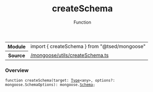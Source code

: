 
<header class="symbol-info-header"><h1 id="createschema">createSchema</h1><label class="symbol-info-type-label function">Function</label></header>
<!-- summary -->
<section class="symbol-info"><table class="is-full-width"><tbody><tr><th>Module</th><td><div class="lang-typescript"><span class="token keyword">import</span> { createSchema }&nbsp;<span class="token keyword">from</span>&nbsp;<span class="token string">"@tsed/mongoose"</span></div></td></tr><tr><th>Source</th><td><a href="https://github.com/Romakita/ts-express-decorators/blob/v4.16.0/src//mongoose/utils/createSchema.ts#L0-L0">/mongoose/utils/createSchema.ts</a></td></tr></tbody></table></section>
<!-- overview -->


### Overview


<pre><code class="typescript-lang ">function <span class="token function">createSchema</span><span class="token punctuation">(</span>target<span class="token punctuation">:</span> <a href="#api/core/type"><span class="token">Type</span></a><<span class="token keyword">any</span>><span class="token punctuation">,</span> options?<span class="token punctuation">:</span> mongoose.SchemaOptions<span class="token punctuation">)</span><span class="token punctuation">:</span> mongoose.<a href="#api/common/jsonschema/schema"><span class="token">Schema</span></a><span class="token punctuation">;</span></code></pre>


<!-- Parameters -->

<!-- Description -->

<!-- Members -->

